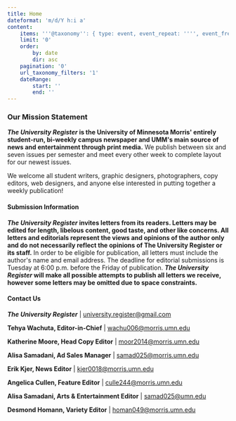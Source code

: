 ```yaml
---
title: Home
dateformat: 'm/d/Y h:i a'
content:
    items: '''@taxonomy'': { type: event, event_repeat: '''', event_freq: '''' }'
    limit: '0'
    order:
        by: date
        dir: asc
    pagination: '0'
    url_taxonomy_filters: '1'
    dateRange:
        start: ''
        end: ''
---
```


### Our Mission Statement

**_The University Register_ is the University of Minnesota Morris' entirely student-run, bi-weekly campus newspaper and UMM's main source of news and entertainment through print media.** We publish between six and seven issues per semester and meet every other week to complete layout for our newest issues.

We welcome all student writers, graphic designers, photographers, copy editors, web designers, and anyone else interested in putting together a weekly publication!

#### Submission Information

**_The University Register_ invites letters from its readers. Letters may be edited for length, libelous content, good taste, and other like concerns. All letters and editorials represent the views and opinions of the author only and do not necessarily reflect the opinions of The University Register or its staff.** In order to be eligible for publication, all letters must include the author's name and email address. The deadline for editorial submissions is Tuesday at 6:00 p.m. before the Friday of publication. **_The University Register_ will make all possible attempts to publish all letters we receive, however some letters may be omitted due to space constraints.**


#### Contact Us

**_The University Register_**	|	university.register@gmail.com

**Tehya Wachuta, Editor-in-Chief**	|	wachu006@morris.umn.edu

**Katherine Moore, Head Copy Editor**	|	moor2014@morris.umn.edu

**Alisa Samadani, Ad Sales Manager**	|	samad025@morris.umn.edu

**Erik Kjer, News Editor**		|	kjer0018@morris.umn.edu

**Angelica Cullen, Feature Editor**	|	culle244@morris.umn.edu

**Alisa Samadani, Arts & Entertainment Editor**	|	samad025@umn.edu

**Desmond Homann, Variety Editor**	|	homan049@morris.umn.edu


